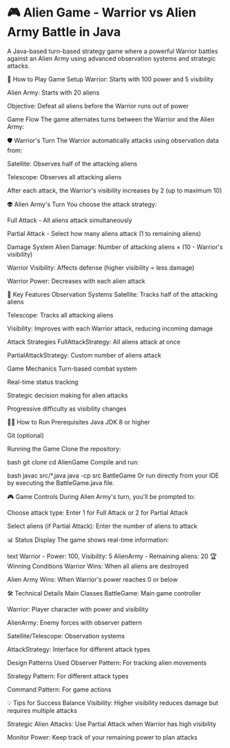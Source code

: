 # 🎮 Alien Game - Warrior vs Alien Army Battle in Java

A Java-based turn-based strategy game where a powerful Warrior battles against an Alien Army using advanced observation systems and strategic attacks.

🚀 How to Play
Game Setup
Warrior: Starts with 100 power and 5 visibility

Alien Army: Starts with 20 aliens

Objective: Defeat all aliens before the Warrior runs out of power

Game Flow
The game alternates turns between the Warrior and the Alien Army:

🛡️ Warrior's Turn
The Warrior automatically attacks using observation data from:

Satellite: Observes half of the attacking aliens

Telescope: Observes all attacking aliens

After each attack, the Warrior's visibility increases by 2 (up to maximum 10)

👽 Alien Army's Turn
You choose the attack strategy:

Full Attack - All aliens attack simultaneously

Partial Attack - Select how many aliens attack (1 to remaining aliens)

Damage System
Alien Damage: Number of attacking aliens × (10 - Warrior's visibility)

Warrior Visibility: Affects defense (higher visibility = less damage)

Warrior Power: Decreases with each alien attack

🎯 Key Features
Observation Systems
Satellite: Tracks half of the attacking aliens

Telescope: Tracks all attacking aliens

Visibility: Improves with each Warrior attack, reducing incoming damage

Attack Strategies
FullAttackStrategy: All aliens attack at once

PartialAttackStrategy: Custom number of aliens attack

Game Mechanics
Turn-based combat system

Real-time status tracking

Strategic decision making for alien attacks

Progressive difficulty as visibility changes

🏃‍♂️ How to Run
Prerequisites
Java JDK 8 or higher

Git (optional)

Running the Game
Clone the repository:

bash
git clone <your-repository-url>
cd AlienGame
Compile and run:

bash
javac src/*.java
java -cp src BattleGame
Or run directly from your IDE by executing the BattleGame.java file.

🎮 Game Controls
During Alien Army's turn, you'll be prompted to:

Choose attack type: Enter 1 for Full Attack or 2 for Partial Attack

Select aliens (if Partial Attack): Enter the number of aliens to attack

📊 Status Display
The game shows real-time information:

text
Warrior - Power: 100, Visibility: 5
AlienArmy - Remaining aliens: 20
🏆 Winning Conditions
Warrior Wins: When all aliens are destroyed

Alien Army Wins: When Warrior's power reaches 0 or below

🛠️ Technical Details
Main Classes
BattleGame: Main game controller

Warrior: Player character with power and visibility

AlienArmy: Enemy forces with observer pattern

Satellite/Telescope: Observation systems

AttackStrategy: Interface for different attack types

Design Patterns Used
Observer Pattern: For tracking alien movements

Strategy Pattern: For different attack types

Command Pattern: For game actions

💡 Tips for Success
Balance Visibility: Higher visibility reduces damage but requires multiple attacks

Strategic Alien Attacks: Use Partial Attack when Warrior has high visibility

Monitor Power: Keep track of your remaining power to plan attacks
